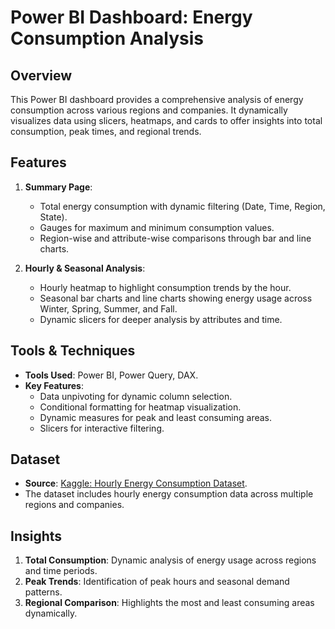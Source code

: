 # Power BI Dashboard: Energy Consumption Analysis

## Overview
This Power BI dashboard provides a comprehensive analysis of energy consumption across various regions and companies. It dynamically visualizes data using slicers, heatmaps, and cards to offer insights into total consumption, peak times, and regional trends.

## Features
1. **Summary Page**:
   - Total energy consumption with dynamic filtering (Date, Time, Region, State).
   - Gauges for maximum and minimum consumption values.
   - Region-wise and attribute-wise comparisons through bar and line charts.

2. **Hourly & Seasonal Analysis**:
   - Hourly heatmap to highlight consumption trends by the hour.
   - Seasonal bar charts and line charts showing energy usage across Winter, Spring, Summer, and Fall.
   - Dynamic slicers for deeper analysis by attributes and time.

## Tools & Techniques
- **Tools Used**: Power BI, Power Query, DAX.
- **Key Features**:
  - Data unpivoting for dynamic column selection.
  - Conditional formatting for heatmap visualization.
  - Dynamic measures for peak and least consuming areas.
  - Slicers for interactive filtering.

## Dataset
- **Source**: [Kaggle: Hourly Energy Consumption Dataset](https://www.kaggle.com/datasets/robikscube/hourly-energy-consumption/data).
- The dataset includes hourly energy consumption data across multiple regions and companies.

## Insights
1. **Total Consumption**: Dynamic analysis of energy usage across regions and time periods.
2. **Peak Trends**: Identification of peak hours and seasonal demand patterns.
3. **Regional Comparison**: Highlights the most and least consuming areas dynamically.


